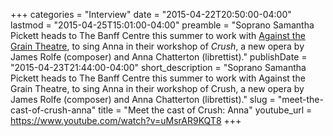 +++
categories = "Interview"
date = "2015-04-22T20:50:00-04:00"
lastmod = "2015-04-25T15:01:00-04:00"
preamble = "Soprano Samantha Pickett heads to The Banff Centre this summer to work with [Against the Grain Theatre](http://againstthegraintheatre.com/), to sing Anna in their workshop of *Crush*, a new opera by James Rolfe (composer) and Anna Chatterton (librettist)."
publishDate = "2015-04-23T21:44:00-04:00"
short_description = "Soprano Samantha Pickett heads to The Banff Centre this summer to work with Against the Grain Theatre, to sing Anna in their workshop of Crush, a new opera by James Rolfe (composer) and Anna Chatterton (librettist)."
slug = "meet-the-cast-of-crush-anna"
title = "Meet the cast of Crush: Anna"
youtube_url = https://www.youtube.com/watch?v=uMsrAR9KQT8
+++


